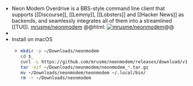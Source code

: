 - Neon Modem Overdrive is a BBS-style command line client that supports [[Discourse]], [[Lemmy]], [[Lobsters]] and [[Hacker News]] as backends, and seamlessly integrates all of them into a streamlined [[TUI]].
  [mrusme/neonmodem](https://github.com/mrusme/neonmodem)
  @@html: <a href="https://github.com/mrusme/neonmodem/"><img src="https://github-readme-stats-astronomer.vercel.app/api/pin/?username=mrusme&repo=neonmodem&theme=tokyonight" alt="mrusme/neonmodem"/></a>@@
-
- Install on macOS
	- ```bash
	  mkdir -p ~/Downloads/neonmodem
	  cd $_
	  curl -L https://github.com/mrusme/neonmodem/releases/download/v1.0.4/neonmodem_1.0.4_darwin_arm64.tar.gz --output "neonmodem_1.0.4_darwin_arm64.tar.gz"
	  tar -xzf ~/Downloads/neonmodem/neonmodem_*.tar.gz
	  mv ~/Downloads/neonmodem/neonmodem ~/.local/bin/
	  rm -r ~/Downloads/neonmodem
	  ```